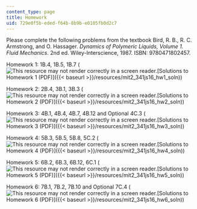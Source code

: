 ```yaml
---
content_type: page
title: Homework
uid: 729e0f5b-eded-f64b-8b9b-e0105fb0d2c7
---
```


Please complete the following problems from the textbook Bird, R. B., R. C. Armstrong, and O. Hassager. _Dynamics of Polymeric Liquids, Volume 1. Fluid Mechanics_. 2nd ed. Wiley-Interscience, 1987. ISBN: 9780471802457.

Homework 1: 1B.4, 1B.5, 1B.7 (![This resource may not render correctly in a screen reader.](/images/inacessible.gif)[Solutions to Homework 1 (PDF)]({{< baseurl >}}/resources/mit2_341js16_hw1_soln))

Homework 2: 2B.4, 3B.1, 3B.3 (![This resource may not render correctly in a screen reader.](/images/inacessible.gif)[Solutions to Homework 2 (PDF)]({{< baseurl >}}/resources/mit2_341js16_hw2_soln))

Homework 3: 4B.1, 4B.4, 4B.7, 4B.12 and Optional 4C.3 (![This resource may not render correctly in a screen reader.](/images/inacessible.gif)[Solutions to Homework 3 (PDF)]({{< baseurl >}}/resources/mit2_341js16_hw3_soln))

Homework 4: 5B.3, 5B.5, 5B.8, 5C.2 (![This resource may not render correctly in a screen reader.](/images/inacessible.gif)[Solutions to Homework 4 (PDF)]({{< baseurl >}}/resources/mit2_341js16_hw4_soln))

Homework 5: 6B.2, 6B.3, 6B.12, 6C.1 (![This resource may not render correctly in a screen reader.](/images/inacessible.gif)[Solutions to Homework 5 (PDF)]({{< baseurl >}}/resources/mit2_341js16_hw5_soln))

Homework 6: 7B.1, 7B.2, 7B.10 and Optional 7C.4 (![This resource may not render correctly in a screen reader.](/images/inacessible.gif)[Solutions to Homework 6 (PDF)]({{< baseurl >}}/resources/mit2_341js16_hw6_soln))